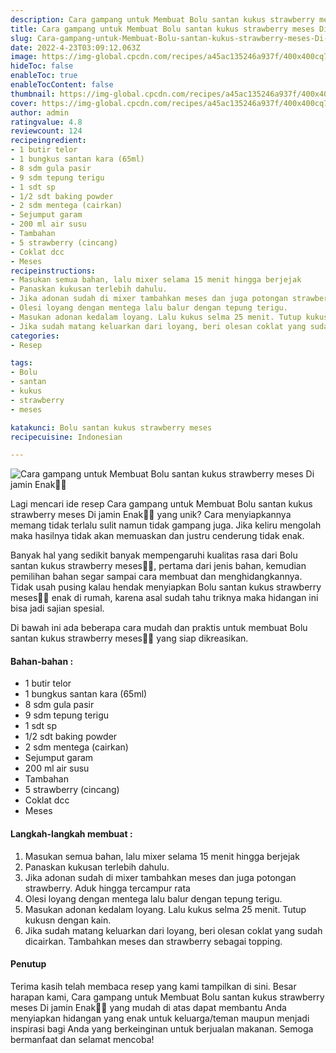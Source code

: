 ```yaml
---
description: Cara gampang untuk Membuat Bolu santan kukus strawberry meses Di jamin Enak"
title: Cara gampang untuk Membuat Bolu santan kukus strawberry meses Di jamin Enak
slug: Cara-gampang-untuk-Membuat-Bolu-santan-kukus-strawberry-meses-Di-jamin-Enak
date: 2022-4-23T03:09:12.063Z
image: https://img-global.cpcdn.com/recipes/a45ac135246a937f/400x400cq70/photo.jpg
hideToc: false
enableToc: true
enableTocContent: false
thumbnail: https://img-global.cpcdn.com/recipes/a45ac135246a937f/400x400cq70/photo.jpg
cover: https://img-global.cpcdn.com/recipes/a45ac135246a937f/400x400cq70/photo.jpg
author: admin
ratingvalue: 4.8
reviewcount: 124
recipeingredient:
- 1 butir telor
- 1 bungkus santan kara (65ml)
- 8 sdm gula pasir
- 9 sdm tepung terigu
- 1 sdt sp
- 1/2 sdt baking powder
- 2 sdm mentega (cairkan)
- Sejumput garam
- 200 ml air susu
- Tambahan
- 5 strawberry (cincang)
- Coklat dcc
- Meses
recipeinstructions:
- Masukan semua bahan, lalu mixer selama 15 menit hingga berjejak
- Panaskan kukusan terlebih dahulu.
- Jika adonan sudah di mixer tambahkan meses dan juga potongan strawberry. Aduk hingga tercampur rata
- Olesi loyang dengan mentega lalu balur dengan tepung terigu.
- Masukan adonan kedalam loyang. Lalu kukus selma 25 menit. Tutup kukusn dengan kain.
- Jika sudah matang keluarkan dari loyang, beri olesan coklat yang sudah dicairkan. Tambahkan meses dan strawberry sebagai topping.
categories:
- Resep

tags:
- Bolu
- santan
- kukus
- strawberry
- meses

katakunci: Bolu santan kukus strawberry meses
recipecuisine: Indonesian

---
```


![Cara gampang untuk Membuat Bolu santan kukus strawberry meses Di jamin Enak👩‍🍳](https://img-global.cpcdn.com/recipes/a45ac135246a937f/400x400cq70/photo.jpg)

Lagi mencari ide resep Cara gampang untuk Membuat Bolu santan kukus strawberry meses Di jamin Enak👩‍🍳 yang unik? Cara menyiapkannya memang tidak terlalu sulit namun tidak gampang juga. Jika keliru mengolah maka hasilnya tidak akan memuaskan dan justru cenderung tidak enak.

Banyak hal yang sedikit banyak mempengaruhi kualitas rasa dari Bolu santan kukus strawberry meses👩‍🍳, pertama dari jenis bahan, kemudian pemilihan bahan segar sampai cara membuat dan menghidangkannya. Tidak usah pusing kalau hendak menyiapkan Bolu santan kukus strawberry meses👩‍🍳 enak di rumah, karena asal sudah tahu triknya maka hidangan ini bisa jadi sajian spesial.

Di bawah ini ada beberapa cara mudah dan praktis untuk membuat Bolu santan kukus strawberry meses👩‍🍳 yang siap dikreasikan.

<!--inarticleads1-->

#### Bahan-bahan :

- 1 butir telor
- 1 bungkus santan kara (65ml)
- 8 sdm gula pasir
- 9 sdm tepung terigu
- 1 sdt sp
- 1/2 sdt baking powder
- 2 sdm mentega (cairkan)
- Sejumput garam
- 200 ml air susu
- Tambahan
- 5 strawberry (cincang)
- Coklat dcc
- Meses

<!--inarticleads2-->

#### Langkah-langkah membuat :

1. Masukan semua bahan, lalu mixer selama 15 menit hingga berjejak
1. Panaskan kukusan terlebih dahulu.
1. Jika adonan sudah di mixer tambahkan meses dan juga potongan strawberry. Aduk hingga tercampur rata
1. Olesi loyang dengan mentega lalu balur dengan tepung terigu.
1. Masukan adonan kedalam loyang. Lalu kukus selma 25 menit. Tutup kukusn dengan kain.
1. Jika sudah matang keluarkan dari loyang, beri olesan coklat yang sudah dicairkan. Tambahkan meses dan strawberry sebagai topping.

#### Penutup

Terima kasih telah membaca resep yang kami tampilkan di sini. Besar harapan kami, Cara gampang untuk Membuat Bolu santan kukus strawberry meses Di jamin Enak👩‍🍳 yang mudah di atas dapat membantu Anda menyiapkan hidangan yang enak untuk keluarga/teman maupun menjadi inspirasi bagi Anda yang berkeinginan untuk berjualan makanan. Semoga bermanfaat dan selamat mencoba!